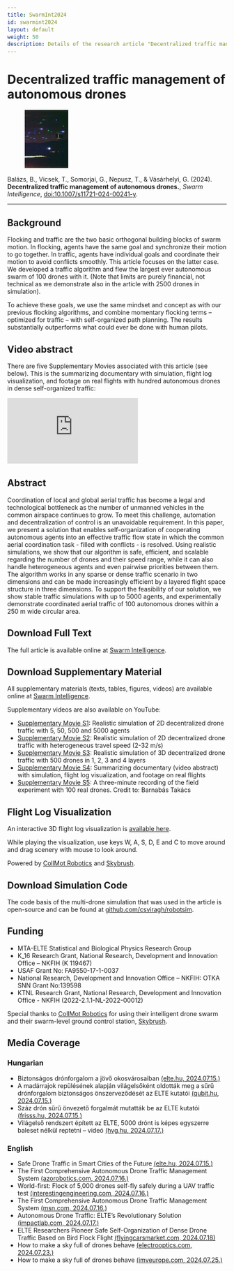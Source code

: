 ```yaml
---
title: SwarmInt2024
id: swarmint2024
layout: default
weight: 50
description: Details of the research article "Decentralized traffic management of autonomous drones", Swarm Intelligence, 2024
---
```


# Decentralized traffic management of autonomous drones

<figure class="float-left">
<img src="assets/img/swarmint2024.jpg" alt="SwarmInt2024" width="100" />
</figure>

Balázs, B., Vicsek, T., Somorjai, G., Nepusz, T., & Vásárhelyi, G. (2024). **Decentralized traffic management of autonomous drones.**, _Swarm Intelligence_, [doi:10.1007/s11721-024-00241-y](https://doi.org/10.1007/s11721-024-00241-y).

---


## Background

Flocking and traffic are the two basic orthogonal building blocks of swarm motion. In flocking, agents have the same goal and synchronize their motion to go together. In traffic, agents have individual goals and coordinate their motion to avoid conflicts smoothly. This article focuses on the latter case. We developed a traffic algorithm and flew the largest ever autonomous swarm of 100 drones with it. (Note that limits are purely financial, not technical as we demonstrate also in the article with 2500 drones in simulation).

To achieve these goals, we use the same mindset and concept as with our previous flocking algorithms, and combine momentary flocking terms – optimized for traffic – with self-organized path planning. The results substantially outperforms what could ever be done with human pilots.


## Video abstract

There are five Supplementary Movies associated with this article (see below). This is the summarizing documentary with simulation, flight log visualization, and footage on real flights with hundred autonomous drones in dense self-organized traffic:

<div class="video-container">
<iframe src="https://www.youtube.com/embed/VOtu6Vmkp88" frameborder="0" allow="autoplay; encrypted-media" allowfullscreen class="video"></iframe>
</div>


## Abstract

Coordination of local and global aerial traffic has become a legal and technological bottleneck as the number of unmanned vehicles in the common airspace continues to grow. To meet this challenge, automation and decentralization of control is an unavoidable requirement. In this paper, we present a solution that enables self-organization of cooperating autonomous agents into an effective traffic flow state in which the common aerial coordination task - filled with conflicts - is resolved. Using realistic simulations, we show that our algorithm is safe, efficient, and scalable regarding the number of drones and their speed range, while it can also handle heterogeneous agents and even pairwise priorities between them. The algorithm works in any sparse or dense traffic scenario in two dimensions and can be made increasingly efficient by a layered flight space structure in three dimensions. To support the feasibility of our solution, we show stable traffic simulations with up to 5000 agents, and experimentally demonstrate coordinated aerial traffic of 100 autonomous drones within a 250 m wide circular area.


## Download Full Text

The full article is available online at [Swarm Intelligence](https://link.springer.com/article/10.1007/s11721-024-00241-y).


## Download Supplementary Material

All supplementary materials (texts, tables, figures, videos) are available online at [Swarm Intelligence](https://link.springer.com/article/10.1007/s11721-024-00241-y).

Supplementary videos are also available on YouTube:

* [Supplementary Movie S1](https://youtu.be/wIsKGkHs2Po): Realistic simulation of 2D decentralized drone traffic with 5, 50, 500 and 5000 agents
* [Supplementary Movie S2](https://youtu.be/0Ms_wkeKxzU): Realistic simulation of 2D decentralized drone traffic with heterogeneous travel speed (2-32 m/s)
* [Supplementary Movie S3](https://youtu.be/CgcgccwPm4M): Realistic simulation of 3D decentralized drone traffic with 500 drones in 1, 2, 3 and 4 layers
* [Supplementary Movie S4](https://youtu.be/VOtu6Vmkp88): Summarizing documentary (video abstract) with simulation, flight log visualization, and footage on real flights
* [Supplementary Movie S5](https://youtu.be/v0OJxjIp-HU): A three-minute recording of the field experiment with 100 real drones. Credit to: Barnabás Takács


## Flight Log Visualization

An interactive 3D flight log visualization is [available here](https://share.skybrush.io/s/traffic-layers/).

While playing the visualization, use keys W, A, S, D, E and C to move around and drag scenery with mouse to look around.

Powered by [CollMot Robotics](https://collmot.com) and [Skybrush](https://skybrush.io).


## Download Simulation Code

The code basis of the multi-drone simulation that was used in the article is open-source and can be found at [github.com/csviragh/robotsim](https://github.com/csviragh/robotsim).



## Funding

* MTA-ELTE Statistical and Biological Physics Research Group
* K\_16 Research Grant, National Research, Development and Innovation Office – NKFIH (K 119467)
* USAF Grant No: FA9550-17-1-0037
* National Research, Development and Innovation Office – NKFIH: OTKA SNN Grant No:139598
* KTNL Research Grant, National Research, Development and Innovation Office - NKFIH (2022-2.1.1-NL-2022-00012)

Special thanks to [CollMot Robotics](https://collmot.com) for using their intelligent drone swarm and their swarm-level ground control station, [Skybrush](https://skybrush.io).


## Media Coverage

### Hungarian

* Biztonságos drónforgalom a jövő okosvárosaiban [(elte.hu, 2024.07.15.)](https://www.elte.hu/content/biztonsagos-dronforgalom-a-jovo-okosvarosaiban.t.30888)
* A madárrajok repülésének alapján világelsőként oldották meg a sűrű drónforgalom biztonságos önszerveződését az ELTE kutatói [(qubit.hu, 2024.07.15.)](https://qubit.hu/2024/07/15/a-madarrajok-repulesenek-alapjan-vilagelsokent-oldottak-meg-a-suru-dronforgalom-biztonsagos-onszervezodeset-az-elte-kutatoi)
* Száz drón sűrű önvezető forgalmát mutatták be az ELTE kutatói [(frisss.hu, 2024.07.15.)](https://www.frisss.hu/aktualis/szaz-dron-suru-onvezeto-forgalmat-mutattak-be-az-elte-kutatoi)
* Világelső rendszert épített az ELTE, 5000 drónt is képes egyszerre baleset nélkül reptetni – videó [(hvg.hu, 2024.07.17.)](https://m.hvg.hu/tudomany/20240717_eltre-dron-repules-mozgas-baleset)

### English

* Safe Drone Traffic in Smart Cities of the Future [(elte.hu, 2024.07.15.)](https://www.elte.hu/en/content/safe-drone-traffic-in-smart-cities-of-the-future.t.3347)
* The First Comprehensive Autonomous Drone Traffic Management System [(azorobotics.com, 2024.07.16.)](https://www.azorobotics.com/News.aspx?newsID=15080)
* World-first: Flock of 5,000 drones self-fly safely during a UAV traffic test [(interestingengineering.com, 2024.07.16.)](https://interestingengineering.com/transportation/first-self-driving-drone-traffic)
* The First Comprehensive Autonomous Drone Traffic Management System [(msn.com, 2024.07.16.)](https://www.msn.com/en-gb/news/techandscience/the-first-comprehensive-autonomous-drone-traffic-management-system/ar-BB1q5w2b)
* Autonomous Drone Traffic: ELTE’s Revolutionary Solution [(impactlab.com, 2024.07.17.)](https://www.impactlab.com/2024/07/17/autonomous-drone-traffic-eltes-revolutionary-solution/)
* ELTE Researchers Pioneer Safe Self-Organization of Dense Drone Traffic Based on Bird Flock Flight [(flyingcarsmarket.com, 2024.07.18)](https://flyingcarsmarket.com/elte-researchers-pioneer-safe-self-organization-of-dense-drone-traffic-based-on-bird-flock-flight/)
* How to make a sky full of drones behave [(electrooptics.com, 2024.07.23.)](https://www.electrooptics.com/article/how-make-sky-full-drones-behave)
* How to make a sky full of drones behave [(imveurope.com, 2024.07.25.)](https://www.imveurope.com/article/how-make-sky-full-drones-behave)
